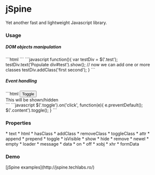 <h1>jSpine</h1>
Yet another fast and lightweight Javascript library.

<h3>Usage</h3>
<h5>DOM objects manipulation</h5>
```html
<div class="test" style="display:none"></div>
```
```javascript
function(){
  var testDiv = $('.test');
  testDiv.text('Populate div#test').show();
  // now we can add one or more classes
  testDiv.addClass('first second');
}
```

<h5>Event handling</h5>
```html
<button class="toggle">Toggle</button>
<div class="content">
  This will be shown/hidden
</div>
```
```javascript
$('.toggle').on('click', function(e){
  e.preventDefault();
  $('.content').toggle();
}
```

<h3>Properties</h3>
* text
* html
* hasClass
* addClass
* removeClass
* toggleClass
* attr
* append
* prepend
* toggle
* isVisible
* show
* hide
* remove
* newel
* empty
* loader
* message
* data
* on
* off
* xobj
* xhr
* formData

<h3>Demo</h3>
[jSpine examples](http://jspine.techlabs.ro/)
